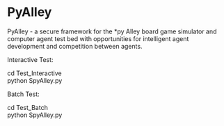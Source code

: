 # PyAlley
PyAlley - a secure framework for the *py Alley board game simulator and computer agent test bed with opportunities  for intelligent agent development and competition between agents.

Interactive Test:

cd Test_Interactive  
python SpyAlley.py

Batch Test:

cd Test_Batch  
python SpyAlley.py


